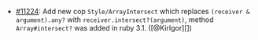 * [#11224](https://github.com/rubocop/rubocop/pull/11224): Add new cop `Style/ArrayIntersect` which replaces `(receiver & argument).any?` with `receiver.intersect?(argument)`, method `Array#intersect?` was added in ruby 3.1. ([@KirIgor][])

